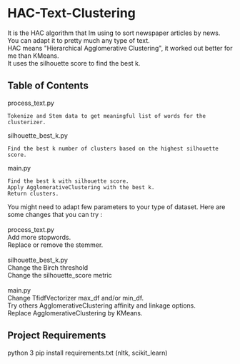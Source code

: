# HAC-Text-Clustering
It is the HAC algorithm that Im using to sort newspaper articles by news. You can adapt it to pretty much any type of text.  
HAC means "Hierarchical Agglomerative Clustering", it worked out better for me than KMeans.  
It uses the silhouette score to find the best k.


Table of Contents 
---------------------------
process_text.py

	Tokenize and Stem data to get meaningful list of words for the clusterizer.
	
silhouette_best_k.py

	Find the best k number of clusters based on the highest silhouette score.

main.py

    Find the best k with silhouette score.
	Apply AgglomerativeClustering with the best k.
	Return clusters.


You might need to adapt few parameters to your type of dataset. Here are some changes that you can try :  
<br/>
process_text.py  
Add more stopwords.  
Replace or remove the stemmer.  
<br/>
silhouette_best_k.py  
Change the Birch threshold  
Change the silhouette_score metric  
<br/>
main.py  
Change TfidfVectorizer max_df and/or min_df.  
Try others AgglomerativeClustering affinity and linkage options.  
Replace AgglomerativeClustering by KMeans.  

Project Requirements
----------------------------

python 3
pip install requirements.txt
(nltk, scikit_learn)